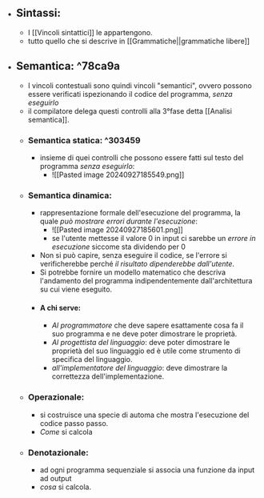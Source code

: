 - ## Sintassi:
	- I [[Vincoli sintattici]] le appartengono.
	- tutto quello che si descrive in [[Grammatiche||grammatiche libere]] 
- ## Semantica: ^78ca9a
	- I vincoli contestuali sono quindi vincoli "semantici", ovvero possono essere verificati ispezionando il codice del programma, _senza eseguirlo_ 
	- il compilatore delega questi controlli alla 3°fase detta [[Analisi semantica]].
	- ### Semantica statica: ^303459
		- insieme di quei controlli che possono essere fatti sul testo del programma _senza eseguirlo_:
			- ![[Pasted image 20240927185549.png]]
	- ### Semantica dinamica:
		- rappresentazione formale dell'esecuzione del programma, la quale _può mostrare errori durante l'esecuzione_:
			- ![[Pasted image 20240927185601.png]]
			- se l'utente mettesse il valore $0$ in input ci sarebbe un _errore in esecuzione_ siccome sta dividendo per $0$ 
		- Non si può capire, senza eseguire il codice, se l'errore si verificherebbe perché _il risultato dipenderebbe dall'utente_.
		- Si potrebbe fornire un modello matematico che descriva l'andamento del programma indipendentemente dall'architettura su cui viene eseguito.
		- #### A chi serve:
			- _Al programmatore_ che deve sapere esattamente cosa fa il suo programma e ne deve poter dimostrare le proprietà.
			- _Al progettista del linguaggio_: deve poter dimostrare le proprietà del suo linguaggio ed è utile come strumento di specifica del linguaggio.
			- _all'implementatore del linguaggio_: deve dimostrare la correttezza dell'implementazione.
	- ### Operazionale:
		- si costruisce una specie di automa che mostra l'esecuzione del codice passo passo.
		- _Come_ si calcola
	- ### Denotazionale:
		- ad ogni programma sequenziale si associa una funzione da input ad output
		- _cosa_ si calcola.